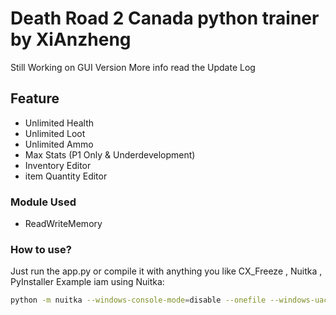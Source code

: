 # Death Road 2 Canada python trainer by XiAnzheng
Still Working on GUI Version
More info read the Update Log 

## Feature 
* Unlimited Health
* Unlimited Loot
* Unlimited Ammo
* Max Stats (P1 Only & Underdevelopment)
* Inventory Editor
* item Quantity Editor

### Module Used 
* ReadWriteMemory

### How to use?
Just run the app.py 
or compile it with anything you like CX_Freeze , Nuitka , PyInstaller
Example iam using Nuitka:
```bash
python -m nuitka --windows-console-mode=disable --onefile --windows-uac-admin --enable-plugin=tk-inter --remove-output app.py
```
